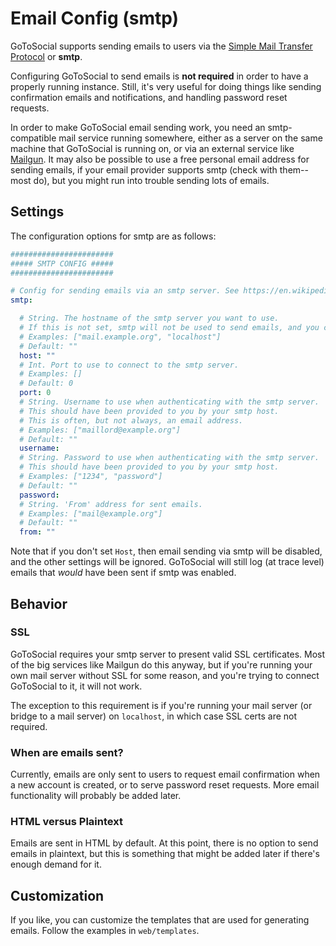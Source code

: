 # Email Config (smtp)

GoToSocial supports sending emails to users via the [Simple Mail Transfer Protocol](https://nl.wikipedia.org/wiki/Simple_Mail_Transfer_Protocol) or **smtp**.

Configuring GoToSocial to send emails is **not required** in order to have a properly running instance. Still, it's very useful for doing things like sending confirmation emails and notifications, and handling password reset requests.

In order to make GoToSocial email sending work, you need an smtp-compatible mail service running somewhere, either as a server on the same machine that GoToSocial is running on, or via an external service like [Mailgun](https://mailgun.com). It may also be possible to use a free personal email address for sending emails, if your email provider supports smtp (check with them--most do), but you might run into trouble sending lots of emails.

## Settings

The configuration options for smtp are as follows:

```yaml
#######################
##### SMTP CONFIG #####
#######################

# Config for sending emails via an smtp server. See https://en.wikipedia.org/wiki/Simple_Mail_Transfer_Protocol
smtp:

  # String. The hostname of the smtp server you want to use.
  # If this is not set, smtp will not be used to send emails, and you can ignore the other settings.
  # Examples: ["mail.example.org", "localhost"]
  # Default: ""
  host: ""
  # Int. Port to use to connect to the smtp server.
  # Examples: []
  # Default: 0
  port: 0
  # String. Username to use when authenticating with the smtp server.
  # This should have been provided to you by your smtp host.
  # This is often, but not always, an email address.
  # Examples: ["maillord@example.org"]
  # Default: ""
  username:
  # String. Password to use when authenticating with the smtp server.
  # This should have been provided to you by your smtp host.
  # Examples: ["1234", "password"]
  # Default: ""
  password:
  # String. 'From' address for sent emails.
  # Examples: ["mail@example.org"]
  # Default: ""
  from: ""
```

Note that if you don't set `Host`, then email sending via smtp will be disabled, and the other settings will be ignored. GoToSocial will still log (at trace level) emails that *would* have been sent if smtp was enabled.

## Behavior

### SSL

GoToSocial requires your smtp server to present valid SSL certificates. Most of the big services like Mailgun do this anyway, but if you're running your own mail server without SSL for some reason, and you're trying to connect GoToSocial to it, it will not work.

The exception to this requirement is if you're running your mail server (or bridge to a mail server) on `localhost`, in which case SSL certs are not required.

### When are emails sent?

Currently, emails are only sent to users to request email confirmation when a new account is created, or to serve password reset requests. More email functionality will probably be added later.

### HTML versus Plaintext

Emails are sent in HTML by default. At this point, there is no option to send emails in plaintext, but this is something that might be added later if there's enough demand for it.

## Customization

If you like, you can customize the templates that are used for generating emails. Follow the examples in `web/templates`.
